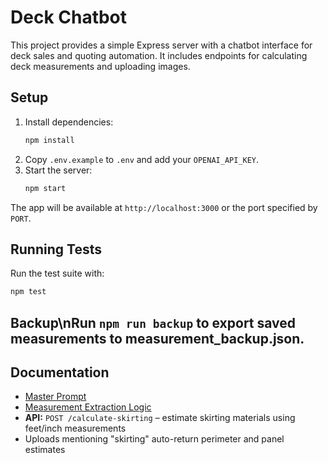 # Deck Chatbot

This project provides a simple Express server with a chatbot interface for deck sales and quoting automation. It includes endpoints for calculating deck measurements and uploading images.

## Setup
1. Install dependencies:
   ```bash
   npm install
   ```
2. Copy `.env.example` to `.env` and add your `OPENAI_API_KEY`.
3. Start the server:
   ```bash
   npm start
   ```

The app will be available at `http://localhost:3000` or the port specified by `PORT`.

## Running Tests
Run the test suite with:
```bash
npm test
```
## Backup\nRun `npm run backup` to export saved measurements to measurement_backup.json.

## Documentation

- [Master Prompt](docs/MASTER_PROMPT.md)
- [Measurement Extraction Logic](docs/MEASUREMENT_EXTRACTION.md)
- **API:** `POST /calculate-skirting` – estimate skirting materials using feet/inch measurements
- Uploads mentioning "skirting" auto-return perimeter and panel estimates

